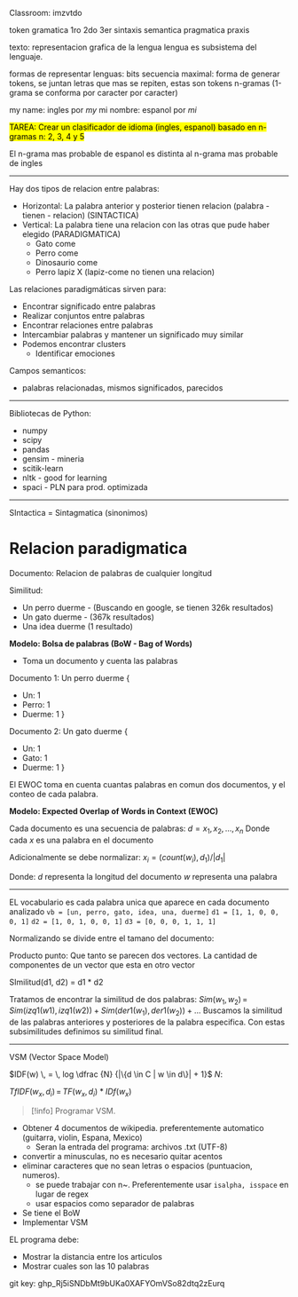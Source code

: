 Classroom: imzvtdo

token
gramatica
	1ro
	2do
	3er
sintaxis
semantica
pragmatica
	praxis


texto: representacion grafica de la lengua
lengua es subsistema del lenguaje.

formas de representar lenguas:
bits
secuencia maximal: forma de generar tokens, se juntan letras que mas se repiten, estas son tokens
n-gramas (1-grama se conforma por caracter por caracter)

my name: ingles por *my*
mi nombre: espanol por *mi*

<mark class="hltr-pink">TAREA:
Crear un clasificador de idioma (ingles, espanol) basado en n-gramas
n: 2, 3, 4 y 5</mark>

El n-grama mas probable de espanol es distinta al n-grama mas probable de ingles

___

Hay dos tipos de relacion entre palabras:
- Horizontal: La palabra anterior y posterior tienen relacion (palabra - tienen - relacion) (SINTACTICA)
- Vertical: La palabra tiene una relacion con las otras que pude haber elegido (PARADIGMATICA)
	- Gato come
	- Perro come
	- Dinosaurio come
	- Perro lapiz X (lapiz-come no tienen una relacion)

Las relaciones paradigmáticas sirven para:
- Encontrar significado entre palabras
- Realizar conjuntos entre palabras
- Encontrar relaciones entre palabras
- Intercambiar palabras y mantener un significado muy similar
- Podemos encontrar clusters
	- Identificar emociones

Campos semanticos:
- palabras relacionadas, mismos significados, parecidos


___

Bibliotecas de Python:
- numpy
- scipy
- pandas
- gensim - mineria 
- scitik-learn
- nltk - good for learning
- spaci - PLN para prod. optimizada

___

SIntactica = Sintagmatica (sinonimos)

# Relacion paradigmatica

Documento: Relacion de palabras de cualquier longitud

Similitud:
- Un perro duerme - (Buscando en google, se tienen 326k resultados)
- Un gato duerme - (367k resultados)
- Una idea duerme (1 resultado)


**Modelo: Bolsa de palabras (BoW - Bag of Words)**
- Toma un documento y cuenta las palabras

Documento 1: Un perro duerme
{
- Un: 1
- Perro: 1
- Duerme: 1
}

Documento 2: Un gato duerme
{
- Un: 1
- Gato: 1
- Duerme: 1
}

El EWOC toma en cuenta cuantas palabras en comun dos documentos, y el conteo de cada palabra.


**Modelo: Expected Overlap of Words in Context (EWOC)**

Cada documento es una secuencia de palabras:
$d = {x_1, x_2, ..., x_n}$
Donde cada $x$ es una palabra en el documento

Adicionalmente se debe normalizar:
$x_i=(count(w_i),d_1)/|d_1|$

Donde:
$d$ representa la longitud del documento
$w$ representa una palabra
___
EL vocabulario es cada palabra unica que aparece en cada documento analizado
`vb = [un, perro, gato, idea, una, duerme]`
`d1 = [1, 1, 0, 0, 0, 1]`
`d2 = [1, 0, 1, 0, 0, 1]`
`d3 = [0, 0, 0, 1, 1, 1]`

Normalizando se divide entre el tamano del documento:

Producto punto: Que tanto se parecen dos vectores. La cantidad de componentes de un vector que esta en otro vector

SImilitud(d1, d2) = d1 \* d2

Tratamos de encontrar la similitud de dos palabras:
$Sim(w_1, w_2) \, = \, Sim(izq1(w1), izq1(w2)) + Sim(der1(w_1), der1(w_2)) + ...$
Buscamos la similitud de las palabras anteriores y posteriores  de la palabra especifica. Con estas subsimilitudes definimos su similitud final.

___

VSM (Vector Space Model)

$IDF(w) \, = \, log \dfrac {N} {|\{d \in C | w \in d\}| + 1}$
$N$: 

$TfIDF(w_x,d_i)\, = \, TF(w_x, d_i) * IDf(w_x)$

>[!info] Programar VSM. 

- Obtener 4 documentos de wikipedia. preferentemente automatico (guitarra, violin, Espana, Mexico)
	- Seran la entrada del programa: archivos .txt (UTF-8)
- convertir a minusculas, no es necesario quitar acentos
- eliminar caracteres que no sean letras o espacios (puntuacion, numeros). 
	- se puede trabajar con n~. Preferentemente usar `isalpha, isspace` en lugar de regex
	- usar espacios como separador de palabras
- Se tiene el BoW
- Implementar VSM

EL programa debe:
- Mostrar la distancia entre los articulos
- Mostrar cuales son las 10 palabras



git key: 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
